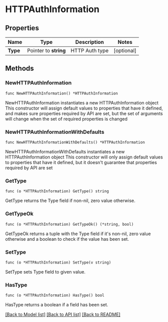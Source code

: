 # HTTPAuthInformation

## Properties

Name | Type | Description | Notes
------------ | ------------- | ------------- | -------------
**Type** | Pointer to **string** | HTTP Auth type | [optional] 

## Methods

### NewHTTPAuthInformation

`func NewHTTPAuthInformation() *HTTPAuthInformation`

NewHTTPAuthInformation instantiates a new HTTPAuthInformation object
This constructor will assign default values to properties that have it defined,
and makes sure properties required by API are set, but the set of arguments
will change when the set of required properties is changed

### NewHTTPAuthInformationWithDefaults

`func NewHTTPAuthInformationWithDefaults() *HTTPAuthInformation`

NewHTTPAuthInformationWithDefaults instantiates a new HTTPAuthInformation object
This constructor will only assign default values to properties that have it defined,
but it doesn't guarantee that properties required by API are set

### GetType

`func (o *HTTPAuthInformation) GetType() string`

GetType returns the Type field if non-nil, zero value otherwise.

### GetTypeOk

`func (o *HTTPAuthInformation) GetTypeOk() (*string, bool)`

GetTypeOk returns a tuple with the Type field if it's non-nil, zero value otherwise
and a boolean to check if the value has been set.

### SetType

`func (o *HTTPAuthInformation) SetType(v string)`

SetType sets Type field to given value.

### HasType

`func (o *HTTPAuthInformation) HasType() bool`

HasType returns a boolean if a field has been set.


[[Back to Model list]](../README.md#documentation-for-models) [[Back to API list]](../README.md#documentation-for-api-endpoints) [[Back to README]](../README.md)



